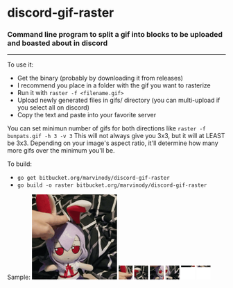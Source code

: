 # discord-gif-raster
### Command line program to split a gif into blocks to be uploaded and boasted about in discord
---
To use it:
* Get the binary (probably by downloading it from releases)
* I recommend you place in a folder with the gif you want to rasterize
* Run it with `raster -f <filename.gif>`
* Upload newly generated files in gifs/ directory (you can multi-upload if you select all on discord)
* Copy the text and paste into your favorite server

You can set minimun number of gifs for both directions like
`raster -f bunpats.gif -h 3 -v 3`
This will not always give you 3x3, but it will at LEAST be 3x3. Depending on your image's aspect ratio, it'll determine how many more gifs over the minimum you'll be.

To build:
* `go get bitbucket.org/marvinody/discord-gif-raster`
* `go build -o raster bitbucket.org/marvinody/discord-gif-raster`

Sample:
![bunpats.gif](bunpats.gif)
![000.gif](gifs/000.gif) ![001.gif](gifs/001.gif)
![002.gif](gifs/002.gif) ![003.gif](gifs/003.gif)
![004.gif](gifs/004.gif) ![005.gif](gifs/005.gif)
